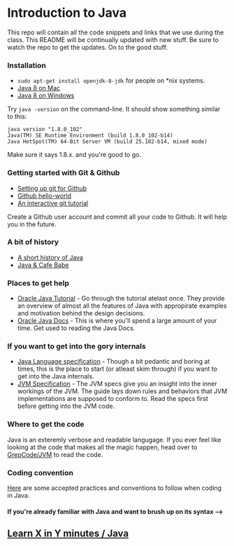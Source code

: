 # Introduction to Java

This repo will contain all the code snippets and links that we use during the class. This README will be continually updated with new stuff. Be sure to watch the repo to get the updates. On to the good stuff.

### Installation
* ```sudo apt-get install openjdk-8-jdk``` for people on \*nix systems.
* [Java 8 on Mac](https://gist.github.com/JeOam/a926dbb5145c4d0789c1)
* [Java 8 on Windows](https://www.tutorialspoint.com/java8/java8_environment.htm)

Try ```java -version```  on the command-line. It should show something similar to this:
```
java version "1.8.0_102"
Java(TM) SE Runtime Environment (build 1.8.0_102-b14)
Java HotSpot(TM) 64-Bit Server VM (build 25.102-b14, mixed mode)
```
Make sure it says 1.8.x. and you're good to go. 

### Getting started with Git & Github


* [Setting up git for Github](https://help.github.com/articles/set-up-git/)
* [Github hello-world](https://guides.github.com/activities/hello-world/)
* [An interactive git tutorial](https://github.com/jlord/git-it)

Create a Github user account and commit all your code to Github. It will help you in the future. 

### A bit of history

* [A short history of Java](https://dzone.com/articles/a-short-history-of-java)
* [Java & Cafe Babe](https://dzone.com/articles/the-magic-word-in-java-cafebabe)

### Places to get help

* [Oracle Java Tutorial](https://docs.oracle.com/javase/tutorial/) - Go through the tutorial atelast once. They provide an overview of almost all the features of Java with appropirate examples and motivation behind the design decisions. 
* [Oracle Java Docs](https://docs.oracle.com/javase/8/docs/api/) - This is where you'll spend a large amount of your time. Get used to reading the Java Docs. 

### If you want to get into the gory internals

* [Java Language specification](https://docs.oracle.com/javase/specs/jls/se8/html/index.html) - Though a bit pedantic and boring at times, this is the place to start (or atleast skim through) if you want to get into the Java internals.
* [JVM Specification](http://docs.oracle.com/javase/specs/jvms/se7/html/index.html) - The JVM specs give you an insight into the inner workings of the JVM. The guide lays down rules and behaviors that JVM implementations are supposed to conform to. Read the specs first before getting into the JVM code.

### Where to get the code

Java is an exteremly verbose and readable langugage. If you ever feel like looking at the code that makes all the magic happen, head over to [GrepCode/JVM](http://grepcode.com/project/repository.grepcode.com/java/root/jdk/openjdk/) to read the code.


### Coding convention

[Here](http://javaranch.com/style.jsp) are some accepted practices and conventions to follow when coding in Java.


#### If you're already familiar with Java and want to brush up on its syntax -->
[Learn X in Y minutes / Java](https://learnxinyminutes.com/docs/java/)
--- 
